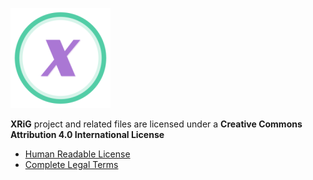 ![project-poster][poster]

[poster]:https://raw.githubusercontent.com/ymz-rocks/XRiG/master/img/XRiG.logo.preview.png "XRiG project"

__XRiG__ project and related files are licensed under a __Creative Commons Attribution 4.0 International License__

* [Human Readable License](http://creativecommons.org/licenses/by/4.0/)
* [Complete Legal Terms](http://creativecommons.org/licenses/by/4.0/legalcode)


